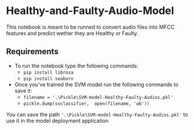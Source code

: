 # Healthy-and-Faulty-Audio-Model
This notebook is meant to be runned to convert audio files into MFCC features and predict wether they are Healthy or Faulty.
## Requirements
- To run the notebook type the following commands:
	- ```pip install librosa```
	- ```pip install seaborn```
- Once you've trained the SVM model run the following commands to save it:
	- ```filename = '.\Pickle\SVM-model-Healthy-Faulty-Audios.pkl'```
	- ```pickle.dump(svclassifier,  open(filename, 'wb'))```

You can save the path ```'.\Pickle\SVM-model-Healthy-Faulty-Audios.pkl'``` to use it in the model deployment application


